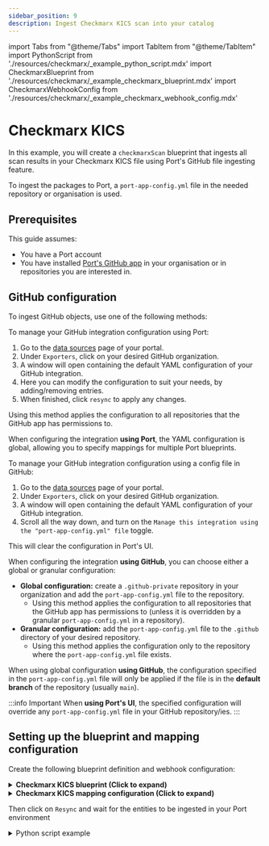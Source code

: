 ```yaml
---
sidebar_position: 9
description: Ingest Checkmarx KICS scan into your catalog
---
```


import Tabs from "@theme/Tabs"
import TabItem from "@theme/TabItem"
import PythonScript from './resources/checkmarx/\_example_python_script.mdx'
import CheckmarxBlueprint from './resources/checkmarx/\_example_checkmarx_blueprint.mdx'
import CheckmarxWebhookConfig from './resources/checkmarx/\_example_checkmarx_webhook_config.mdx'

# Checkmarx KICS

In this example, you will create a `checkmarxScan` blueprint that ingests all scan results in your Checkmarx KICS file using Port's GitHub file ingesting feature.


To ingest the packages to Port, a `port-app-config.yml` file in the needed repository or organisation is used.

## Prerequisites
This guide assumes:
- You have a Port account
- You have installed [Port's GitHub app](docs/build-your-software-catalog/sync-data-to-catalog/git/github/installation.md) in your organisation or in repositories you are interested in.

## GitHub configuration

To ingest GitHub objects, use one of the following methods:

<Tabs queryString="method">

<TabItem label="Using Port's UI" value="port">

To manage your GitHub integration configuration using Port:

1. Go to the [data sources](https://app.getport.io/settings/data-sources) page of your portal.
2. Under `Exporters`, click on your desired GitHub organization.
3. A window will open containing the default YAML configuration of your GitHub integration.
4. Here you can modify the configuration to suit your needs, by adding/removing entries.
5. When finished, click `resync` to apply any changes.

Using this method applies the configuration to all repositories that the GitHub app has permissions to.

When configuring the integration **using Port**, the YAML configuration is global, allowing you to specify mappings for multiple Port blueprints.

</TabItem>

<TabItem label="Using GitHub" value="github">

To manage your GitHub integration configuration using a config file in GitHub:

1. Go to the [data sources](https://app.getport.io/settings/data-sources) page of your portal.
2. Under `Exporters`, click on your desired GitHub organization.
3. A window will open containing the default YAML configuration of your GitHub integration.
4. Scroll all the way down, and turn on the `Manage this integration using the "port-app-config.yml" file` toggle.

This will clear the configuration in Port's UI.

When configuring the integration **using GitHub**, you can choose either a global or granular configuration:

- **Global configuration:** create a `.github-private` repository in your organization and add the `port-app-config.yml` file to the repository.
  - Using this method applies the configuration to all repositories that the GitHub app has permissions to (unless it is overridden by a granular `port-app-config.yml` in a repository).
- **Granular configuration:** add the `port-app-config.yml` file to the `.github` directory of your desired repository.
  - Using this method applies the configuration only to the repository where the `port-app-config.yml` file exists.

When using global configuration **using GitHub**, the configuration specified in the `port-app-config.yml` file will only be applied if the file is in the **default branch** of the repository (usually `main`).

</TabItem>

</Tabs>

:::info Important
When **using Port's UI**, the specified configuration will override any `port-app-config.yml` file in your GitHub repository/ies.
:::

## Setting up the blueprint and mapping configuration

Create the following blueprint definition and webhook configuration:

<details>
<summary><b>Checkmarx KICS blueprint (Click to expand)</b></summary>
<CheckmarxBlueprint/>
</details>

<details>
<summary><b>Checkmarx KICS mapping configuration (Click to expand)</b></summary>

```yaml showLineNumbers
resources:
  - kind: file
    selector:
      query: 'true'
      files:
        - path: '**/results.json'
    
    port:
      itemsToParse: .file.content.queries
      entity:
        mappings:
          identifier: .item.query_id
          title: .item.query_name
          blueprint: '"checkmarxScan"'
          properties:
            severity: .item.severity
            url: .item.query_url
            platform: .item.platform
            files: [.item.files[] | {file_name, issue_type}]
            cloud_provider: .item.cloud_provider
            description: .item.description
            category: .item.category
```

</details>

Then click on `Resync` and wait for the entities to be ingested in your Port environment

<details>
<summary>Python script example</summary>

<PythonScript/>

</details>
